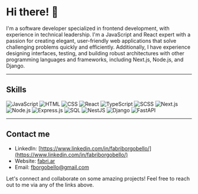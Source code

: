 # Hi there! 👋

I'm a software developer specialized in frontend development, with experience in technical leadership. I'm a JavaScript and React expert with a passion for creating elegant, user-friendly web applications that solve challenging problems quickly and efficiently. Additionally, I have experience designing interfaces, testing, and building robust architectures with other programming languages and frameworks, including Next.js, Node.js, and Django.

---

## Skills

![JavaScript](https://img.shields.io/badge/-JavaScript-yellow?style=flat-square&logo=javascript&logoColor=white)
![HTML](https://img.shields.io/badge/-HTML-orange?style=flat-square&logo=html5&logoColor=white)
![CSS](https://img.shields.io/badge/-CSS-blue?style=flat-square&logo=css3&logoColor=white)
![React](https://img.shields.io/badge/-React-blueviolet?style=flat-square&logo=react&logoColor=white)
![TypeScript](https://img.shields.io/badge/-TypeScript-3178C6?style=flat-square&logo=typescript&logoColor=white)
![SCSS](https://img.shields.io/badge/-SCSS-ff69b4?style=flat-square&logo=sass&logoColor=white)
![Next.js](https://img.shields.io/badge/-Next.js-black?style=flat-square&logo=vercel&logoColor=white)
![Node.js](https://img.shields.io/badge/-Node.js-green?style=flat-square&logo=node.js&logoColor=white)
![Express.js](https://img.shields.io/badge/-Express.js-lightgrey?style=flat-square&logo=express&logoColor=white)
![SQL](https://img.shields.io/badge/-SQL-4479A1?style=flat-square&logo=MySQL&logoColor=white)
![NestJS](https://img.shields.io/badge/-NestJS-ea2845?style=flat-square&logo=nestjs&logoColor=white)
![Django](https://img.shields.io/badge/-Django-darkgreen?style=flat-square&logo=django&logoColor=white)
![FastAPI](https://img.shields.io/badge/-FastAPI-109989?style=flat-square&logo=fastapi&logoColor=white)

---

## Contact me

- LinkedIn: [https://www.linkedin.com/in/fabriborgobello/](https://www.linkedin.com/in/fabriborgobello/)
- Website: [fabri.ar](http://fabri.ar/)
- Email: fborgobello@gmail.com

Let's connect and collaborate on some amazing projects! Feel free to reach out to me via any of the links above.
